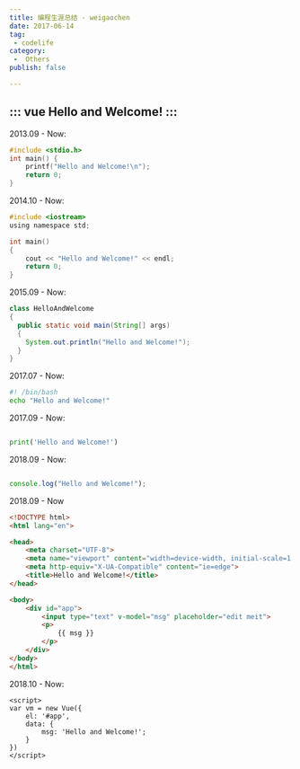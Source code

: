 ```yaml
---
title: 编程生涯总结 - weigaochen
date: 2017-06-14
tag:
 - codelife
category:
 -  Others
publish: false

---
```


::: vue
Hello and Welcome!
:::
-----

2013.09 - Now:

```c {3}
#include <stdio.h>
int main() {
    printf("Hello and Welcome!\n");
    return 0;
}
```

2014.10 - Now:

```c {6}
#include <iostream>
using namespace std;

int main()
{
    cout << "Hello and Welcome!" << endl;
    return 0;
}
```

2015.09 - Now:

```java {5}
class HelloAndWelcome
{
  public static void main(String[] args)
  {
    System.out.println("Hello and Welcome!");
  }
}
```

2017.07 - Now:

```bash {2}
#! /bin/bash
echo "Hello and Welcome!"
```

2017.09 - Now:

```py {2}

print('Hello and Welcome!')
```

2018.09 - Now:

```js {2}

console.log("Hello and Welcome!");
````

2018.09 - Now

```html {8}
<!DOCTYPE html>
<html lang="en">

<head>
    <meta charset="UTF-8">
    <meta name="viewport" content="width=device-width, initial-scale=1.0">
    <meta http-equiv="X-UA-Compatible" content="ie=edge">
    <title>Hello and Welcome!</title>
</head>

<body>
    <div id="app">
        <input type="text" v-model="msg" placeholder="edit meit">
        <p>
            {{ msg }}
        </p>
    </div>
</body>
</html>
```

2018.10 - Now:

```vue {5}
<script>
var vm = new Vue({
    el: '#app',
    data: {
        msg: 'Hello and Welcome!';
    }
})
</script>
```